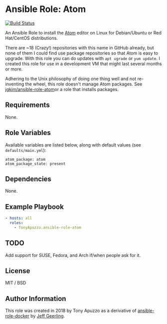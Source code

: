 # Ansible Role: Atom

[![Build Status](https://travis-ci.org/TonyApuzzo/ansible-role-atom.svg?branch=master)](https://travis-ci.org/TonyApuzzo/ansible-role-atom)

An Ansible Role to install the [Atom](https://www.atom.io) editor on Linux for Debian/Ubuntu or Red Hat/CentOS distributions.

There are ~18 (Crazy!) repositories with this name in GitHub already, but none of them I could find use package repositories so that Atom is easy to upgrade. With this role you can do updates with `apt ugrade` or `yum update`.  I created this role for use in a development VM that might last several months or more.

Adhering to the Unix philosophy of doing one thing well and not re-inventing the wheel, this role doesn't manage Atom packages.  See [jgkim/ansible-role-atom](https://github.com/jgkim/ansible-role-atom)or a role that installs packages.

## Requirements

None.

## Role Variables

Available variables are listed below, along with default values (see `defaults/main.yml`):

    atom_package: atom
    atom_package_state: present

## Dependencies

None.

## Example Playbook

```yaml
- hosts: all
  roles:
    - TonyApuzzo.ansible-role-atom
```

## TODO

Add support for SUSE, Fedora, and Arch if/when people ask for it.

## License

MIT / BSD

## Author Information

This role was created in 2018 by Tony Apuzzo as a derivative of [ansible-role-docker](https://github.com/geerlingguy/ansible-role-docker) by [Jeff Geerling](https://www.jeffgeerling.com/).
